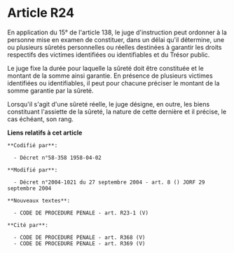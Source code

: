 # Article R24

En application du 15° de l'article 138, le juge d'instruction peut ordonner à la personne mise en examen de constituer, dans
un délai qu'il détermine, une ou plusieurs sûretés personnelles ou réelles destinées à garantir les droits respectifs des
victimes identifiées ou identifiables et du Trésor public.

Le juge fixe la durée pour laquelle la sûreté doit être constituée et le montant de la somme ainsi garantie. En présence de
plusieurs victimes identifiées ou identifiables, il peut pour chacune préciser le montant de la somme garantie par la sûreté.

Lorsqu'il s'agit d'une sûreté réelle, le juge désigne, en outre, les biens constituant l'assiette de la sûreté, la nature de
cette dernière et il précise, le cas échéant, son rang.

**Liens relatifs à cet article**

	**Codifié par**:

	  - Décret n°58-358 1958-04-02

	**Modifié par**:

	  - Décret n°2004-1021 du 27 septembre 2004 - art. 8 () JORF 29 septembre 2004

	**Nouveaux textes**:

	  - CODE DE PROCEDURE PENALE - art. R23-1 (V)

	**Cité par**:

	  - CODE DE PROCEDURE PENALE - art. R368 (V)
	  - CODE DE PROCEDURE PENALE - art. R369 (V)
